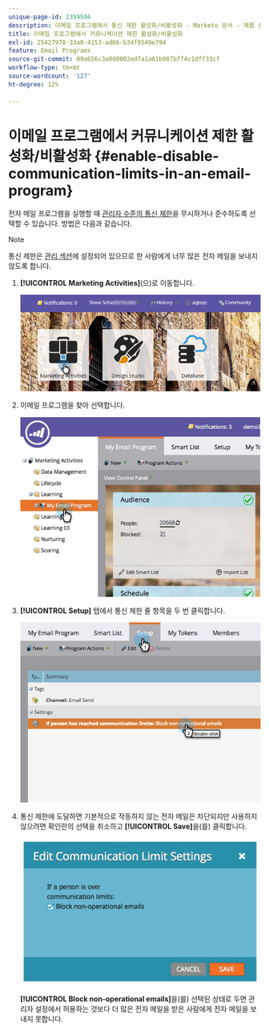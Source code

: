 ```yaml
---
unique-page-id: 2359596
description: 이메일 프로그램에서 통신 제한 활성화/비활성화 - Marketo 문서 - 제품 설명서
title: 이메일 프로그램에서 커뮤니케이션 제한 활성화/비활성화
exl-id: 25427978-33a0-4153-ad66-b34f9549e794
feature: Email Programs
source-git-commit: 09a656c3a0d0002edfa1a61b987bff4c1dff33cf
workflow-type: tm+mt
source-wordcount: '127'
ht-degree: 12%

---
```


# 이메일 프로그램에서 커뮤니케이션 제한 활성화/비활성화 {#enable-disable-communication-limits-in-an-email-program}

전자 메일 프로그램을 실행할 때 [관리자 수준의 통신 제한](/help/marketo/product-docs/administration/email-setup/enable-communication-limits.md)을 무시하거나 준수하도록 선택할 수 있습니다. 방법은 다음과 같습니다.

>[!NOTE]
>
>통신 제한은 [관리 섹션](/help/marketo/product-docs/administration/email-setup/enable-communication-limits.md)에 설정되어 있으므로 한 사람에게 너무 많은 전자 메일을 보내지 않도록 합니다.

1. **[!UICONTROL Marketing Activities]**(으)로 이동합니다.

   ![](assets/login-marketing-activities-3.png)

1. 이메일 프로그램을 찾아 선택합니다.

   ![](assets/selectemailprogram-3.jpg)

1. **[!UICONTROL Setup]** 탭에서 통신 제한 줄 항목을 두 번 클릭합니다.

   ![](assets/blockoperational.png)

1. 통신 제한에 도달하면 기본적으로 작동하지 않는 전자 메일은 차단되지만 사용하지 않으려면 확인란의 선택을 취소하고 **[!UICONTROL Save]**&#x200B;을(를) 클릭합니다.

   ![](assets/ifaperson.jpg)

   **[!UICONTROL Block non-operational emails]**&#x200B;을(를) 선택된 상태로 두면 관리자 설정에서 허용하는 것보다 더 많은 전자 메일을 받은 사람에게 전자 메일을 보내지 못합니다.
